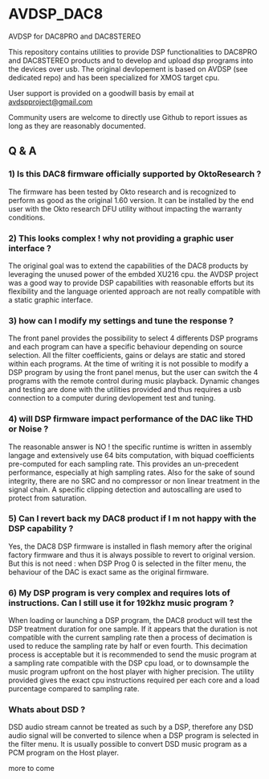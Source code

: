 # AVDSP_DAC8
AVDSP for DAC8PRO and DAC8STEREO

This repository contains utilities to provide DSP functionalities to DAC8PRO and DAC8STEREO products and to develop and upload dsp programs into the devices over usb.
The original devlopement is based on AVDSP (see dedicated repo) and has been specialized for XMOS target cpu.

User support is provided on a goodwill basis by email at avdspproject@gmail.com

Community users are welcome to directly use Github to report issues as long as they are reasonably documented.

## Q & A
### 1) Is this DAC8 firmware officially supported by OktoResearch ?
The firmware has been tested by Okto research and is recognized to perform as good as the original 1.60 version. It can be installed by the end user with the Okto research DFU utility without impacting the warranty conditions.

### 2) This looks complex ! why not providing a graphic user interface ?
The original goal was to extend the capabilities of the DAC8 products by leveraging the unused power of the embded XU216 cpu. the AVDSP project was a good way to provide DSP capabilities with reasonable efforts but its flexibility and the language oriented approach are not really compatible with a static graphic interface.

### 3) how can I modify my settings and tune the response ?
The front panel provides the possibility to select 4 differents DSP programs and each program can have a specific behaviour depending on source selection. All the filter coefficients, gains or delays are static and stored within each programs. At the time of writing it is not possible to modify a DSP program by using the front panel menus, but the user can switch the 4 programs with the remote control during music playback.
Dynamic changes and testing are done with the utilities provided and thus requires a usb connection to a computer during devlopement test and tuning. 

### 4) will DSP firmware impact performance of the DAC like THD or Noise ?
The reasonable answer is NO ! the specific runtime is written in assembly langage and extensively use 64 bits computation, with biquad coefficients pre-computed for each sampling rate. This provides an un-precedent performance, especially at high sampling rates. Also for the sake of sound integrity, there are no SRC and no compressor or non linear treatment in the signal chain. A specific clipping detection and autoscalling are used to protect from saturation.

### 5) Can I revert back my DAC8 product if I m not happy with the DSP capability ?
Yes, the DAC8 DSP firmware is installed in flash memory after the original factory firmware and thus it is always possible to revert to original version. But this is not need : when DSP Prog 0 is selected in the filter menu, the behaviour of the DAC is exact same as the original firmware.

### 6) My DSP program is very complex and requires lots of instructions. Can I still use it for 192khz music program ?
When loading or launching a DSP program, the DAC8 product will test the DSP treatment duration for one sample. If it appears that the duration is not compatible with the current sampling rate then a process of decimation is used to reduce the sampling rate by half or even fourth. This decimation process is acceptable but it is recommended to send the music program at a sampling rate compatible with the DSP cpu load, or to downsample the music program upfront on the host player with higher precision. The utility provided gives the exact cpu instructions required per each core and a load purcentage compared to sampling rate.

### Whats about DSD ?
DSD audio stream cannot be treated as such by a DSP, therefore any DSD audio signal will be converted to silence when a DSP program is selected in the filter menu. It is usually possible to convert DSD music program as a PCM program on the Host player.


more to come

